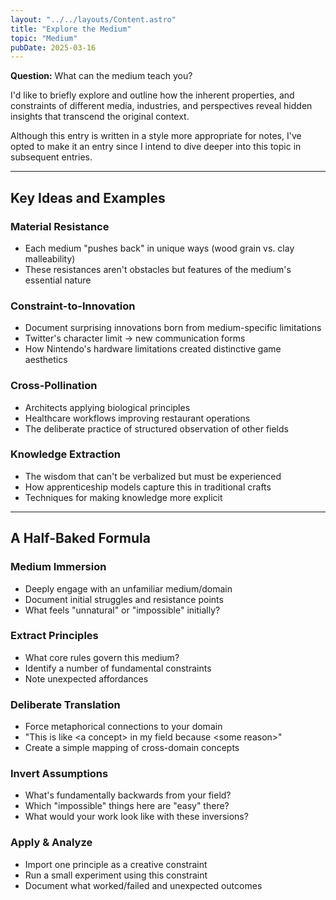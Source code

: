 ```yaml
---
layout: "../../layouts/Content.astro"
title: "Explore the Medium"
topic: "Medium"
pubDate: 2025-03-16
---
```


**Question:** What can the medium teach you?

I'd like to briefly explore and outline how the inherent properties, and constraints of different media, industries, and perspectives reveal hidden insights that transcend the original context.

<div class="side-note">
    <p>Although this entry is written in a style more appropriate for notes, I've opted to make it an entry since I intend to dive deeper into this topic in subsequent entries.</p>
</div>

---

## Key Ideas and Examples

### Material Resistance

- Each medium "pushes back" in unique ways (wood grain vs. clay malleability)
- These resistances aren't obstacles but features of the medium's essential nature

### Constraint-to-Innovation

- Document surprising innovations born from medium-specific limitations
- Twitter's character limit → new communication forms
- How Nintendo's hardware limitations created distinctive game aesthetics

### Cross-Pollination

- Architects applying biological principles
- Healthcare workflows improving restaurant operations
- The deliberate practice of structured observation of other fields

### Knowledge Extraction

- The wisdom that can't be verbalized but must be experienced
- How apprenticeship models capture this in traditional crafts
- Techniques for making knowledge more explicit

---

## A Half-Baked Formula

### Medium Immersion

- Deeply engage with an unfamiliar medium/domain
- Document initial struggles and resistance points
- What feels "unnatural" or "impossible" initially?

### Extract Principles

- What core rules govern this medium?
- Identify a number of fundamental constraints
- Note unexpected affordances

### Deliberate Translation

- Force metaphorical connections to your domain
- "This is like \<a concept> in my field because \<some reason>"
- Create a simple mapping of cross-domain concepts

### Invert Assumptions

- What's fundamentally backwards from your field?
- Which "impossible" things here are "easy" there?
- What would your work look like with these inversions?

### Apply & Analyze

- Import one principle as a creative constraint
- Run a small experiment using this constraint
- Document what worked/failed and unexpected outcomes
